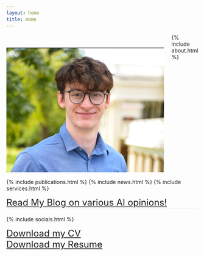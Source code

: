 ```yaml
---
layout: home
title: Home
---
```

<div class="content-wrapper">
<style>
.headshot {
  width: 1500px;
  height: auto;
}
</style>

<style>
  .separator-line {
    border-bottom: 1px solid #eaeaea; /* Gray line, 1px thick */
    margin-bottom: 20px; /* Space below the line */
  }
</style>

<style>
.profile-image-container {
    margin-right: 20px;
}
</style>
<style>
.content-wrapper {
  display: flex;
  align-items: flex-start;
}
</style>
  <div class="profile-image-container" style="margin-top: 35px;">
    <img src="/assets/Headshot.png" alt="Alexi" class="headshot" />
  </div>



  <div class="main-content">
    {% include about.html %}
    
  </div>
  
</div>

{% include publications.html %}
{% include news.html %}
{% include services.html %}

<div class="separator-line">
<a href="/blog.html" style="font-size: 24px;">Read My Blog on various AI opinions!</a>
</div>

{% include socials.html %}



<div>
    <a href="assets/Alexi_Gladstone_CV.pdf" style="font-size: 24px;" >Download my CV</a> <br>
    <a href="assets/Alexi_Gladstone_Resume.pdf" style="font-size: 24px;">Download my Resume</a>
</div>



